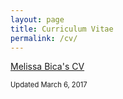```yaml
---
layout: page
title: Curriculum Vitae
permalink: /cv/
---
```


[Melissa Bica's CV](/assets/files/MelissaBicaCV.pdf)

<p style="font-size: 0.8em;">Updated March 6, 2017</p>